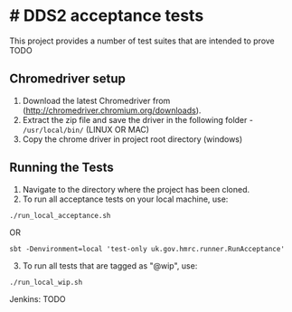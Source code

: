 
# # DDS2 acceptance tests

This project provides a number of test suites that are intended to prove TODO


## Chromedriver setup

1. Download the latest Chromedriver from (http://chromedriver.chromium.org/downloads).
2. Extract the zip file and save the driver in the following folder - ```/usr/local/bin/``` (LINUX OR MAC)
3. Copy the chrome driver in project root directory (windows)

## Running the Tests

1. Navigate to the directory where the project has been cloned.
2. To run all acceptance tests on your local machine, use:

```./run_local_acceptance.sh```

OR

```sbt -Denvironment=local 'test-only uk.gov.hmrc.runner.RunAcceptance'```

3. To run all tests that are tagged as "@wip", use:

```./run_local_wip.sh```

Jenkins: TODO